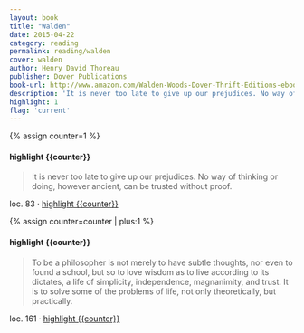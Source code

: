 ```yaml
---
layout: book
title: "Walden"
date: 2015-04-22
category: reading
permalink: reading/walden
cover: walden
author: Henry David Thoreau
publisher: Dover Publications
book-url: http://www.amazon.com/Walden-Woods-Dover-Thrift-Editions-ebook/dp/B008TVLYAW/ref=tmm_kin_title_0?_encoding=UTF8&sr=&qid=
description: 'It is never too late to give up our prejudices. No way of thinking or doing, however ancient, can be trusted without proof. '
highlight: 1
flag: 'current'
---
```


{% assign counter=1 %}
#### highlight {{counter}}
>It is never too late to give up our prejudices. No way of thinking or doing, however ancient, can be trusted without proof. 

loc. 83 &middot; [highlight {{counter}}](#highlight-{{counter}})

{% assign counter=counter | plus:1 %}
#### highlight {{counter}}
>To be a philosopher is not merely to have subtle thoughts, nor even to found a school, but so to love wisdom as to live according to its dictates, a life of simplicity, independence, magnanimity, and trust. It is to solve some of the problems of life, not only theoretically, but practically. 

loc. 161 &middot; [highlight {{counter}}](#highlight-{{counter}})


